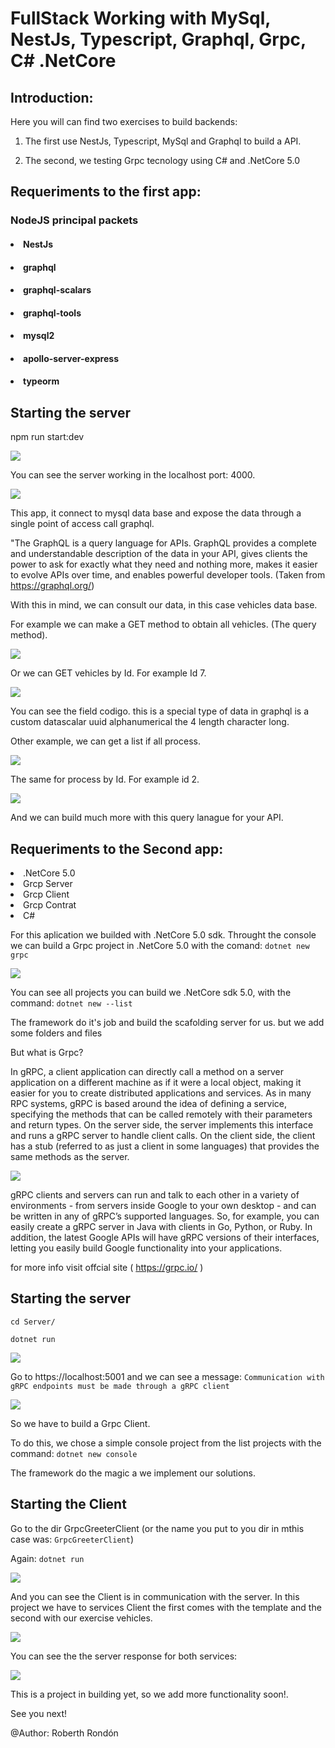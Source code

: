 # FullStack Working with MySql, NestJs, Typescript, Graphql, Grpc, C# .NetCore

## Introduction:

Here you will can find two exercises to build backends:

1) The first use NestJs, Typescript, MySql and Graphql to build a API.

2) The second, we testing Grpc tecnology using C# and .NetCore 5.0


## Requeriments to the first app:

### NodeJS principal packets

#### <li> NestJs</li>
#### <li> graphql </li>
#### <li> graphql-scalars</li>
#### <li> graphql-tools</li>
#### <li> mysql2</li>
#### <li> apollo-server-express</li>
#### <li> typeorm</li>

## Starting the server

npm run start:dev

<img src="./img/Image1.png"></img>

You can see the server working in the localhost port: 4000.

<img src="./img/Image2.png"></img>

This app, it connect to mysql data base and expose the data through a single point of access call
graphql.

"The GraphQL is a query language for APIs. GraphQL provides a complete and understandable description of the data in your API, gives clients the power to ask for exactly what they need and nothing more, makes it easier to evolve APIs over time, and enables powerful developer tools.
(Taken from https://graphql.org/)

With this in mind, we can consult our data, in this case vehicles data base. 

For example we can make a GET method to obtain all vehicles. (The query method).

<img src="./img/Image3.png"></img>

Or we can GET vehicles by Id. For example Id 7.

<img src="./img/Image4.png"></img>

You can see the field codigo. this is a special type of data in graphql is a custom datascalar uuid alphanumerical the 4 length character long.

Other example, we can get a list if all process.

<img src="./img/Image5.png"></img>

The same for process by Id. For example id 2.

<img src="./img/Image6.png"></img>

And we can build much more with this query lanague for your API.


## Requeriments to the Second app:

<li>.NetCore 5.0</li>
<li>Grcp Server</li>
<li>Grcp Client</li>
<li>Grcp Contrat</li>
<li> C# </li>

For this aplication we builded with .NetCore 5.0 sdk. Throught the console we can build a Grpc project in .NetCore 5.0 with the comand: `dotnet new grpc`


<img src="./img/Image7.png"></img>

You can see all projects you can build we .NetCore sdk 5.0, with the command: `dotnet new --list`

The framework do it's job and build the scafolding server for us. but we add some folders and files

But what is Grpc? 

In gRPC, a client application can directly call a method on a server application on a different machine as if it were a local object, making it easier for you to create distributed applications and services. As in many RPC systems, gRPC is based around the idea of defining a service, specifying the methods that can be called remotely with their parameters and return types. On the server side, the server implements this interface and runs a gRPC server to handle client calls. On the client side, the client has a stub (referred to as just a client in some languages) that provides the same methods as the server.

<img src="./img/Image8.png"></img>
<br>

gRPC clients and servers can run and talk to each other in a variety of environments - from servers inside Google to your own desktop - and can be written in any of gRPC’s supported languages. So, for example, you can easily create a gRPC server in Java with clients in Go, Python, or Ruby. In addition, the latest Google APIs will have gRPC versions of their interfaces, letting you easily build Google functionality into your applications.

for more info visit offcial site ( https://grpc.io/ )

## Starting the server

`cd Server/`

`dotnet run`

<img src="./img/Image9.png"></img>
<br>

Go to https://localhost:5001 and we can see a message: `Communication with gRPC endpoints must be made through a gRPC client`

<img src="./img/Image10.png"></img>
<br>

So we have to build a Grpc Client.

To do this, we chose a simple console project from the list projects with the command: `dotnet new console`

The framework do the magic a we implement our solutions. 

## Starting the Client

Go to the dir GrpcGreeterClient (or the name you put to you dir in mthis case was: `GrpcGreeterClient`) 

Again: `dotnet run`

<img src="./img/Image11.png"></img>
<br>

And you can see the Client is in communication with the server. In this project we have to services Client the first comes with the template and the second with our exercise vehicles.

<img src="./img/Image11.png"></img>
<br>

You can see the the server response for both services:

<img src="./img/Image13.png"></img>
<br>

This is a project in building yet, so we add more functionality soon!.

See you next!

@Author: Roberth Rondón

















